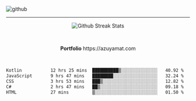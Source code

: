 ![github](https://media.discordapp.net/attachments/881363147364118528/1142610121697021952/background.png?width=1000&height=300)<br>
___
<p align="center">
  <img alt="Github Streak Stats" src="https://streak-stats.demolab.com?user=Azuyamat&theme=transparent&hide_border=true"/>
</p><br>
<p align="center">
      <strong>Portfolio</strong> https://azuyamat.com
</p><br>

<!--START_SECTION:waka-->

```txt
Kotlin           12 hrs 25 mins  ██████████▒░░░░░░░░░░░░░░   40.92 %
JavaScript       9 hrs 47 mins   ████████░░░░░░░░░░░░░░░░░   32.24 %
CSS              3 hrs 53 mins   ███▒░░░░░░░░░░░░░░░░░░░░░   12.82 %
C#               2 hrs 47 mins   ██▒░░░░░░░░░░░░░░░░░░░░░░   09.18 %
HTML             27 mins         ▒░░░░░░░░░░░░░░░░░░░░░░░░   01.50 %
```

<!--END_SECTION:waka-->
